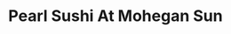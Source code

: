 ---
layout: place
title: Pearl Sushi At Mohegan Sun
permalink: /pennsylvania/wilkes-barre/pearl-sushi-at-mohegan-sun.html
stateAbbr: PA
stateName: Pennsylvania
cityName: Wilkes-Barre
seo:
  type: restaurant
  links: https://moheganpa.com/poi/dining/pearl.html
place_id: ChIJtWFbFuUbxYkRb3sgx2slMIk
photos:
  - name: >-
      places/ChIJtWFbFuUbxYkRb3sgx2slMIk/photos/AeeoHcJ7zyHOaXITGZxduf32AUa8i7eWZDa9gXwPdJMdL-g2pfWdmc9rejnHsfCEcLwU5q6LHKKluML7RhQcGarUF2wfOgaB84imo27fCtOeWiHZF3F44khwZ2U8DGAM2Uya1NLZm_byMSOMH8VqVGWUUbqe9ivHR7wckVZDYviKeEmcNis1Vrnq-q09HcOyGBauBjQ-9kEDiNiUKooTzTCp8f4HSqo98-Al70GZIMiVPT-11wMJtQKoBsz7ELg4zZkKOtZ5lF5ys5lLC6utfmX8Oz1H3xrRatV3jOq2Eit8UpwQrw
    widthPx: 1415
    heightPx: 682
    authorAttributions:
      - displayName: Pearl Sushi At Mohegan Sun
        uri: https://maps.google.com/maps/contrib/116236185560103370487
        photoUri: >-
          https://lh3.googleusercontent.com/a-/ALV-UjUx_aJ9bR04TirgGQUHOQLn6cI6ECUBI-YSFMtOTwx3RaAzC2k=s100-p-k-no-mo
    flagContentUri: >-
      https://www.google.com/local/imagery/report/?cb_client=maps_api_places.places_api&image_key=!1e10!2sAF1QipMdUC8QM9VGCNx85A0dfMNwISaX5TrLwaxOjR0D&hl=en-US
    googleMapsUri: >-
      https://www.google.com/maps/place//data=!3m4!1e2!3m2!1sAF1QipMdUC8QM9VGCNx85A0dfMNwISaX5TrLwaxOjR0D!2e10!4m2!3m1!1s0x89c51be5165b61b5:0x8930256bc7207b6f
  - name: >-
      places/ChIJtWFbFuUbxYkRb3sgx2slMIk/photos/AeeoHcIFhL6b1ORWzy1SubrRznXRWSXJUbDAzDfKC8ATBlp6WyYnLzbtdv2XpmV0XapbBj3qruWiKBU9UXWAAei8BM4fzubiVPRJNNDB1Xpr5S1iDp6RsG9znGveWcnUED65L1iQM0u7L50hw33W9wpOFrskpXLX4i1eI9rdgZ5ZPoSO5IERqS8bWIzOTRzQep2ns4nUKXN7Ajgu7MFs5BG5K6EFcMrQOU1Hf7cp3PxvsiVlszMRnxylUadKcfUD2hmpLphkWsm6sCoJExNIMSDPCS3TAyzcj7aHcHQl-Wn3oIyTnA
    widthPx: 1631
    heightPx: 680
    authorAttributions:
      - displayName: Pearl Sushi At Mohegan Sun
        uri: https://maps.google.com/maps/contrib/116236185560103370487
        photoUri: >-
          https://lh3.googleusercontent.com/a-/ALV-UjUx_aJ9bR04TirgGQUHOQLn6cI6ECUBI-YSFMtOTwx3RaAzC2k=s100-p-k-no-mo
    flagContentUri: >-
      https://www.google.com/local/imagery/report/?cb_client=maps_api_places.places_api&image_key=!1e10!2sAF1QipPAnw6Ur6X9HraCCZKIYIqSoAaaZ67eHeOyXVMK&hl=en-US
    googleMapsUri: >-
      https://www.google.com/maps/place//data=!3m4!1e2!3m2!1sAF1QipPAnw6Ur6X9HraCCZKIYIqSoAaaZ67eHeOyXVMK!2e10!4m2!3m1!1s0x89c51be5165b61b5:0x8930256bc7207b6f
  - name: >-
      places/ChIJtWFbFuUbxYkRb3sgx2slMIk/photos/AeeoHcIjQtnFmqMLOQzvynEkMPXMwcRYxLfCGdwd3AVbRVd7dMNliAs2n2A8bOYh-GAayBgk0FCl3sz3qAC9tvGhMY2bu3_mZU36YURsH0MpF1aN7BhiBOq47t6Gq2RdimhKppImjY0MyeNbJmHCFJ0T-W7bgMp4ATRMhrPOryLnR2oMz6iIBxVgMDwTx8BN73LBu6OZchqrezGekbw5y4dPI982_UXQFn5A92Hu62-foTg6npKRRT5EFEt-PS2OlhWaj3-v9rqUbg5Vd_5HkKWlLbMlJ95tQH7RsWml0pHkaKuLZF4nnsMwWdrGbLcUxhFL7Kw_I6xWYM6CuYpUQzOF6jlpC9D6vGGQww2TXLKAWNEHNEu8SSXq_MBwG8XD91biY6P6NK_bdjre13Kz7eaTLJaM2cPNjU-YAjoYkQ5J9cvRl2JN
    widthPx: 2454
    heightPx: 2925
    authorAttributions:
      - displayName: Fred Potenza
        uri: https://maps.google.com/maps/contrib/107427595841909292238
        photoUri: >-
          https://lh3.googleusercontent.com/a-/ALV-UjUo7SQYAmZ1tNr2tbzyBs4V0eXKdjhsVWEWJaB73_a1ZSYsjE7kdw=s100-p-k-no-mo
    flagContentUri: >-
      https://www.google.com/local/imagery/report/?cb_client=maps_api_places.places_api&image_key=!1e10!2sCIHM0ogKEICAgIDkz5u4gwE&hl=en-US
    googleMapsUri: >-
      https://www.google.com/maps/place//data=!3m4!1e2!3m2!1sCIHM0ogKEICAgIDkz5u4gwE!2e10!4m2!3m1!1s0x89c51be5165b61b5:0x8930256bc7207b6f
  - name: >-
      places/ChIJtWFbFuUbxYkRb3sgx2slMIk/photos/AeeoHcIqGndJfbSz4sImJxKNq_O1oed8atfWgfdw7Hthb_ixTgRBaM-kjrG4V8tTUpdhJJgZQqzo1-aI_rrEWtsUZhMPnHZhiAjIfBHiPjPOM_J9TOdNI-d0ysDXV79wZ07mNisP4a2kVv8xSAzlEBgqMxHnSmqBZ1kNJqgm_bRDrWBbY9V9hh7Ahzr1Emjv325eeeVlcfttX_7PMkkBEPGFHbkiFjj885NWepoWW-5YLrzLYfKvAarbfNDDeK8KQmkFEH5K8CgsL69OmKrzNt3MQKAr7KCuCC4U4LX2LyKR_uB9Y4ar0jkIXQ-swCSSpd7936RNpkFZy5hsqTkQ2VEdiIV286yO-WXgOhvCqVIwesJMFlNlRdKkX9Wisie0pvkXx1mhMBSqwkZVwXdAAK6lctjJnvdmjGvy0qvU8taXwEpMelsp
    widthPx: 4608
    heightPx: 3456
    authorAttributions:
      - displayName: Ed Swan
        uri: https://maps.google.com/maps/contrib/111886269794017192828
        photoUri: >-
          https://lh3.googleusercontent.com/a-/ALV-UjWfffhhnmeGtFYkNWaHh-RRwtS6pWlC5uUt1SLXV4Tk7pUXPTBw=s100-p-k-no-mo
    flagContentUri: >-
      https://www.google.com/local/imagery/report/?cb_client=maps_api_places.places_api&image_key=!1e10!2sCIHM0ogKEICAgIDhjPOs0gE&hl=en-US
    googleMapsUri: >-
      https://www.google.com/maps/place//data=!3m4!1e2!3m2!1sCIHM0ogKEICAgIDhjPOs0gE!2e10!4m2!3m1!1s0x89c51be5165b61b5:0x8930256bc7207b6f
  - name: >-
      places/ChIJtWFbFuUbxYkRb3sgx2slMIk/photos/AeeoHcLq9-0BXmns4Ck8tL73ffyMbbjxBJwD1ZEq5ZCgXlwXEJANDEcDxGq9xvD2ldJ9mrTk66j-eZv4bXCJ3eyXjSubewSebJ-ZFle2wunKaP4QGfXl1WT3pmI5_SD8fI_L4ZcCVXd5gqnUmEi6BDDFcSU8bAQpIoZCpZMyC8F2NWWCqPuu7y27e6V1mJwZc6JrgDiLQdeWopCSzOqIDetPQ5rx1cV9C2eXsMDTcj31bklyAWFexzqfNz6EKA3_8o2JtjGy7tT6SOgTcoaFrjNsEguZ5JvEUt0HEKP808OzEmiraD-nsOr4eQ05emxSAy39v8pzoN8Rrvp4-JwPlXTrfiI8sR7YacqIkQWrFXzVpSGSDZ24eCNRwp5XuTpMsqEiX2Tzo7L7evNJI_i2oe356tcrWyChiPVdLWgREKpeAir9oFTs
    widthPx: 3024
    heightPx: 4032
    authorAttributions:
      - displayName: Arthur MacNew (Art)
        uri: https://maps.google.com/maps/contrib/100582896727820392067
        photoUri: >-
          https://lh3.googleusercontent.com/a-/ALV-UjWbIHWCN3uuybnBqhMANCuudWMPdckOqb3ZsGiamS-qPUz06jR52g=s100-p-k-no-mo
    flagContentUri: >-
      https://www.google.com/local/imagery/report/?cb_client=maps_api_places.places_api&image_key=!1e10!2sCIHM0ogKEICAgICEtuH7pgE&hl=en-US
    googleMapsUri: >-
      https://www.google.com/maps/place//data=!3m4!1e2!3m2!1sCIHM0ogKEICAgICEtuH7pgE!2e10!4m2!3m1!1s0x89c51be5165b61b5:0x8930256bc7207b6f
  - name: >-
      places/ChIJtWFbFuUbxYkRb3sgx2slMIk/photos/AeeoHcJVhbdYMC5JtxrPvHJ4M8d1FU_55OrXUqDAAlsUPVYlNn94brB3eJkTyw7oNU-2MecslR6s5tjEjn36GAFFTXhLA7fm4VhK0rnsq1UWddBk2Qy6lzyb7_dDRjuZ0v-mLgccBVsw0m0xxmcFJjcGvew9x__V3gPNMxWHe7FNzjrTmn_THoRR-7dPnuE0UxnoMmGne4Dv7DYkRBi9ai1x15G4PHKXA6kbmQaIoXD842LQkOW_NOMITeUOfXg9oHH78mAPMRUq20u1NkkUBX0IjYFoCWAhnOo1fOUC5YNAu7SjaLINBbu5Kv9IpurmnXuIyB2VWtS84sn_WZXjT4fVLkYuOQS6tAQ8YFBin-_5t1n1-lfhOAAo0mK1DDy0fKHtGBY86fvQKvZSfmJgkpqYGNsHGeyLAaR6wnWBflry2L64J8Ro
    widthPx: 3024
    heightPx: 4032
    authorAttributions:
      - displayName: Arthur MacNew (Art)
        uri: https://maps.google.com/maps/contrib/100582896727820392067
        photoUri: >-
          https://lh3.googleusercontent.com/a-/ALV-UjWbIHWCN3uuybnBqhMANCuudWMPdckOqb3ZsGiamS-qPUz06jR52g=s100-p-k-no-mo
    flagContentUri: >-
      https://www.google.com/local/imagery/report/?cb_client=maps_api_places.places_api&image_key=!1e10!2sCIHM0ogKEICAgICEtsHd8QE&hl=en-US
    googleMapsUri: >-
      https://www.google.com/maps/place//data=!3m4!1e2!3m2!1sCIHM0ogKEICAgICEtsHd8QE!2e10!4m2!3m1!1s0x89c51be5165b61b5:0x8930256bc7207b6f
  - name: >-
      places/ChIJtWFbFuUbxYkRb3sgx2slMIk/photos/AeeoHcKwGu3_s_2eV2F3VhAWHu3fbAx20LxL0rft8FFqC3EHNdnnIihjg2QVAJ4OgCdNR19YZ6sKFit-mzmPH7aFFPO4KyXKEgH_IV5j676H9c1rsJ-xEqKRAyIx47Khl8tps_uJ1tMnJbqmFp4CdQ7AXcAep1JH-g7CFj7lBrjX_Q8E5NGGo42fr5cMGp6W5_5k_0sJUSkPlQjaXFCauc949lZDn9U4kd5gsCuMqDTfK-GAxRdW0Zfx-_SnIOiwHa54JwdODQ7ajKyO3J2QUD1B6FCvXsYuqk0uw7yTvKbOjJWwj3bWoonkZeGQb10psLV72qBlld_tkHwTxl5h6GSAGLPsZ5smY057xshvXRmChqXr4YkkJ3Et_16GEKrckhHTB79j8ux8h-TgH8HyvgfnwbBQ-aNanRTvccJvyfFsAo8
    widthPx: 3024
    heightPx: 4032
    authorAttributions:
      - displayName: Arthur MacNew (Art)
        uri: https://maps.google.com/maps/contrib/100582896727820392067
        photoUri: >-
          https://lh3.googleusercontent.com/a-/ALV-UjWbIHWCN3uuybnBqhMANCuudWMPdckOqb3ZsGiamS-qPUz06jR52g=s100-p-k-no-mo
    flagContentUri: >-
      https://www.google.com/local/imagery/report/?cb_client=maps_api_places.places_api&image_key=!1e10!2sCIHM0ogKEICAgICk2dLwJg&hl=en-US
    googleMapsUri: >-
      https://www.google.com/maps/place//data=!3m4!1e2!3m2!1sCIHM0ogKEICAgICk2dLwJg!2e10!4m2!3m1!1s0x89c51be5165b61b5:0x8930256bc7207b6f
  - name: >-
      places/ChIJtWFbFuUbxYkRb3sgx2slMIk/photos/AeeoHcK6jQB4CqzARe3sJCuSbO9bqjzarqUWi2lntAkyyovxFNgoVkTxE7c6ZiViVFBOqEfQieAgIFs9aZcQv8gLWGeu_lWyD4rDjHCGwtATFbx-T2fAFfvMqZcGoVnLyg-3ZyA76vVGXpnpnUOSBbmbTsb0u5OBZiMmMa0WL4xnc9Gcdk4dq7qg3Crh2L-3M4L1hSPxmHLCqnG2SF3ncoMuuoj-wG31qLON7G6iEzEVlvhtMSW1Om6FRI3J8FtMqUyS_JKeaXueAKEgm9CXqcrowPqAJsUlYKrYKUEq0nanciqWrVltlr5og4Qzw2dBqbjcczRv8BRQW5owlQsiPRm-6E2x8pxTv04hcgirrrHdRt5UpCXNI93qS_zrDCk5iSIec0or3OGjPULLBXInSOa1WmW379PEN1jN9f_LWd1bWCL_b29v
    widthPx: 4032
    heightPx: 3024
    authorAttributions:
      - displayName: Arthur MacNew (Art)
        uri: https://maps.google.com/maps/contrib/100582896727820392067
        photoUri: >-
          https://lh3.googleusercontent.com/a-/ALV-UjWbIHWCN3uuybnBqhMANCuudWMPdckOqb3ZsGiamS-qPUz06jR52g=s100-p-k-no-mo
    flagContentUri: >-
      https://www.google.com/local/imagery/report/?cb_client=maps_api_places.places_api&image_key=!1e10!2sCIHM0ogKEICAgICk2dLu7QE&hl=en-US
    googleMapsUri: >-
      https://www.google.com/maps/place//data=!3m4!1e2!3m2!1sCIHM0ogKEICAgICk2dLu7QE!2e10!4m2!3m1!1s0x89c51be5165b61b5:0x8930256bc7207b6f
  - name: >-
      places/ChIJtWFbFuUbxYkRb3sgx2slMIk/photos/AeeoHcKhJqkOYryu-lmQAq4cq1mjHOkifh5CCt8hNsxfM7x995SpkDDMOsAndzmZ5gbVl0S_6yf7qusRLbmtynR90kDDtR8Ih2cuUdNPR17ToHxhoCxIzkm241zS_QsSQkBZgOZlStsDXeNblyhCIrMKL1ohX2KKIw3SZB5LNRdF8itzQSOVJ67Z6hIJX0WcZo6tXh3xON73pgfMZ2sn2cn6cx44yBM6ia0Z2XTywj35VCmbnOKnNzopMPe3DflUECvCe2mBMBiF5I2hm7E87qV13-0BCsdhYTj60dMWAtVV1V6eKSBMX9d3WtxYZuWUytpGfX9ITYDpJDeR2dDiuR4ag2vPtp3C4n5nOgwcoaQubgpgnocdZuSamHxo4ayFi2NanpyB1IM93riCSa4CmBgovjiIye4EVXVVKniVyPiDsl29BcJg
    widthPx: 3024
    heightPx: 4032
    authorAttributions:
      - displayName: Arthur MacNew (Art)
        uri: https://maps.google.com/maps/contrib/100582896727820392067
        photoUri: >-
          https://lh3.googleusercontent.com/a-/ALV-UjWbIHWCN3uuybnBqhMANCuudWMPdckOqb3ZsGiamS-qPUz06jR52g=s100-p-k-no-mo
    flagContentUri: >-
      https://www.google.com/local/imagery/report/?cb_client=maps_api_places.places_api&image_key=!1e10!2sCIHM0ogKEICAgICEtsHktgE&hl=en-US
    googleMapsUri: >-
      https://www.google.com/maps/place//data=!3m4!1e2!3m2!1sCIHM0ogKEICAgICEtsHktgE!2e10!4m2!3m1!1s0x89c51be5165b61b5:0x8930256bc7207b6f
  - name: >-
      places/ChIJtWFbFuUbxYkRb3sgx2slMIk/photos/AeeoHcLVSvc_n4ZOfNgulrUSF0XA7fMkgliLrACtLXdXdHJBPfqNGPKD19oOSnlXW6NpD-OWd21OoYNS-XJyRy_y9i1Iwty3GgNw7cuuMkVlLi3UgaMeHv5RHWKz82j-_Lk6C310Tro4Ax4k4ZwTd-g63f66_HwivM_sAr4_ZAdB_69JT0ieI2VkhPonMMcxX1AzG1_FIXgDkwzjqzZ99HAQGW3a8uXwkxW133Jnm4XRbtnTw6xPH4Eu4sZADRlabB6mHdp_Id9KdWyZcFvDbJ6R_MP682X_rNPThLyZpM_bRETfcdKrEV4Avk_IXnXa6VgRn2XoKBfRKnmfXfwRR7OFzK9WA0PNf5MRAbu5JATcYE89Eduo1MPuESuHkSF9xOLkF3tWumqVFCR8z07v093oFjZ__TiPgdUditGCLK_IsWCA-VT8
    widthPx: 4032
    heightPx: 3024
    authorAttributions:
      - displayName: Arthur MacNew (Art)
        uri: https://maps.google.com/maps/contrib/100582896727820392067
        photoUri: >-
          https://lh3.googleusercontent.com/a-/ALV-UjWbIHWCN3uuybnBqhMANCuudWMPdckOqb3ZsGiamS-qPUz06jR52g=s100-p-k-no-mo
    flagContentUri: >-
      https://www.google.com/local/imagery/report/?cb_client=maps_api_places.places_api&image_key=!1e10!2sCIHM0ogKEICAgICk2dLE1gE&hl=en-US
    googleMapsUri: >-
      https://www.google.com/maps/place//data=!3m4!1e2!3m2!1sCIHM0ogKEICAgICk2dLE1gE!2e10!4m2!3m1!1s0x89c51be5165b61b5:0x8930256bc7207b6f
address: 1280 Hwy 315 Blvd, Wilkes-Barre, PA 18702, USA
street: 1280 Hwy 315 Blvd
city: Wilkes-Barre
state: PA
zip: '18702'
country: USA
neighborhood: null
latitude: '41.269688'
longitude: '-75.821296'
accessibility_options:
  wheelchairAccessibleParking: true
  wheelchairAccessibleEntrance: true
  wheelchairAccessibleRestroom: true
  wheelchairAccessibleSeating: true
business_status: OPERATIONAL
name: Pearl Sushi At Mohegan Sun
google_maps_links:
  directionsUri: >-
    https://www.google.com/maps/dir//''/data=!4m7!4m6!1m1!4e2!1m2!1m1!1s0x89c51be5165b61b5:0x8930256bc7207b6f!3e0
  placeUri: https://maps.google.com/?cid=9885442326910761839
  writeAReviewUri: >-
    https://www.google.com/maps/place//data=!4m3!3m2!1s0x89c51be5165b61b5:0x8930256bc7207b6f!12e1
  reviewsUri: >-
    https://www.google.com/maps/place//data=!4m4!3m3!1s0x89c51be5165b61b5:0x8930256bc7207b6f!9m1!1b1
  photosUri: >-
    https://www.google.com/maps/place//data=!4m3!3m2!1s0x89c51be5165b61b5:0x8930256bc7207b6f!10e5
primary_type: Sushi Restaurant
opening_hours:
  openNow: true
  periods:
    - open:
        day: 4
        hour: 16
        minute: 0
      close:
        day: 4
        hour: 22
        minute: 0
    - open:
        day: 5
        hour: 16
        minute: 0
      close:
        day: 5
        hour: 23
        minute: 0
    - open:
        day: 6
        hour: 12
        minute: 0
      close:
        day: 6
        hour: 23
        minute: 0
  weekdayDescriptions:
    - 'Monday: Closed'
    - 'Tuesday: Closed'
    - 'Wednesday: Closed'
    - 'Thursday: 4:00 – 10:00 PM'
    - 'Friday: 4:00 – 11:00 PM'
    - 'Saturday: 12:00 – 11:00 PM'
    - 'Sunday: Closed'
  nextCloseTime: '2025-05-04T03:00:00Z'
secondary_opening_hours:
  regular:
    weekdayDescriptions: null
    type: null
  current:
    weekdayDescriptions: null
    type: null
phone: (570) 831-2100
price_level: null
price_range: $20 &ndash; $30
rating: '4.2'
rating_count: 56
website: https://moheganpa.com/poi/dining/pearl.html
description: >-
  About Pearl Sushi in Wilkes-Barre, PA$$$Pearl Sushi At Mohegan Sun in
  Wilkes-Barre, PA, offers an intimate dining experience perfect for those
  seeking top-rated sushi restaurants in the area. This cozy spot specializes in
  specialty rolls crafted with fresh ingredients, paired seamlessly with a
  selection of martinis and cocktails that elevate the meal. Located within the
  vibrant Mohegan Pennsylvania complex, it provides a welcoming atmosphere for
  enjoying Japanese-inspired cuisine without the hassle. Accessibility features
  like wheelchair-friendly parking and entrances make it easy for everyone to
  savor the flavors, while its operational hours cater to evening outings.
  Whether you're looking for sushi places near me or a relaxing spot for crafted
  drinks, this venue delivers a memorable blend of quality and ambiance.
generative_summary: >-
  About Pearl Sushi in Wilkes-Barre, PA$$$Pearl Sushi At Mohegan Sun in
  Wilkes-Barre, PA, offers an intimate dining experience perfect for those
  seeking top-rated sushi restaurants in the area. This cozy spot specializes in
  specialty rolls crafted with fresh ingredients, paired seamlessly with a
  selection of martinis and cocktails that elevate the meal. Located within the
  vibrant Mohegan Pennsylvania complex, it provides a welcoming atmosphere for
  enjoying Japanese-inspired cuisine without the hassle. Accessibility features
  like wheelchair-friendly parking and entrances make it easy for everyone to
  savor the flavors, while its operational hours cater to evening outings.
  Whether you're looking for sushi places near me or a relaxing spot for crafted
  drinks, this venue delivers a memorable blend of quality and ambiance.
generative_disclosure: Summarized by AI using the Grok-3-Mini model.
reviews: null
review_summary: >-
  What Visitors Are Saying$$$Visitors to this sushi spot often highlight the
  fresh and creative rolls that make it a go-to choice for Japanese places near
  me, with many appreciating the overall vibe and drink selections. The solid
  4.2 rating from numerous reviews suggests folks enjoy the attentive service
  and cozy setting, even if some note minor waits during peak times. It's clear
  that the combination of flavorful dishes and a relaxed atmosphere keeps diners
  coming back for more casual evenings out. Overall, the feedback leans
  positive, emphasizing great value for the price and a welcoming feel that
  suits groups or solo diners. If you're hunting for the best sushi near me,
  this place seems to hit the mark with its reliable appeal and enjoyable
  experiences.
review_disclosure: Summarized by AI using the Grok-3-Mini model.
parking_options: null
payment_options: null
allow_dogs: null
curbside_pickup: null
delivery: null
dine_in: null
good_for_children: null
good_for_groups: null
good_for_sports: null
live_music: null
menu_for_children: null
outdoor_seating: null
reservable: null
restroom: null
serves_beer: null
serves_breakfast: null
serves_brunch: null
serves_cocktails: null
serves_coffee: null
serves_dinner: null
serves_dessert: null
serves_lunch: null
serves_vegetarian_food: null
serves_wine: null
takeout: null
update_category: enterprise
places_description: null

---